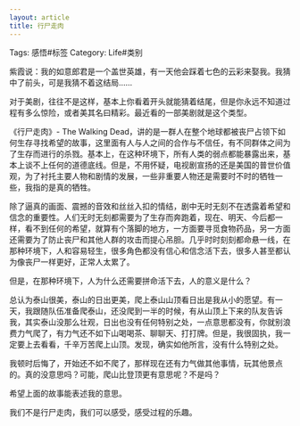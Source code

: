 ```yaml
---
layout: article
title: 行尸走肉
---
```

Tags: 感悟#标签
Category: Life#类别

紫霞说：我的如意郎君是一个盖世英雄，有一天他会踩着七色的云彩来娶我。我猜中了前头，可是我猜不着这结局……

对于美剧，往往不是这样，基本上你看着开头就能猜着结尾，但是你永远不知道过程有多么惊险，或者美其名曰精彩。最近看的一部美剧就是这个类型。
<!--more-->
《行尸走肉》- The Walking Dead，讲的是一群人在整个地球都被丧尸占领下如何生存寻找希望的故事，这里面有人与人之间的合作与不信任，有不同群体之间为了生存而进行的杀戮。基本上，在这种环境下，所有人类的弱点都能暴露出来，基本上谈不上任何的道德底线。但是，不用怀疑，电视剧宣扬的还是美国的普世价值观，为了衬托主要人物和剧情的发展，一些非重要人物还是需要时不时的牺牲一些，我指的是真的牺牲。

除了逼真的画面、震撼的音效和丝丝入扣的情结，剧中无时无刻不在透露着希望和信念的重要性。人们无时无刻都需要为了生存而奔跑着，现在、明天、今后都一样，看不到任何的希望，就算有个落脚的地方，一方面要寻觅食物药品，另一方面还需要为了防止丧尸和其他人群的攻击而提心吊胆。几乎时时刻刻都命悬一线，在那种环境下，人和容易轻生，很多角色都没有信心和信念活下去，很多人甚至都认为像丧尸一样更好，正常人太累了。

但是，在那种环境下，人为什么还需要拼命活下去，人的意义是什么？

总认为泰山很美，泰山的日出更美，爬上泰山山顶看日出是我从小的愿望。有一天，我跟随队伍准备爬泰山，还没爬到一半的时候，有从山顶上下来的队友告诉我，其实泰山没那么壮观，日出也没有任何特别之处，一点意思都没有，你就别浪费力气爬了，有力气还不如下山喝喝茶、聊聊天、打打牌。但是，我很固执，我一定要上去看看，千辛万苦爬上山顶。发现，确实如他所言，没有什么特别之处。

我顿时后悔了，开始还不如不爬了，那样现在还有力气做其他事情，玩其他景点的。真的没意思吗？可能，爬山比登顶更有意思呢？不是吗？

希望上面的故事能表述我的意思。

<!--活下去，不是为了明天还活着，而是为了还可以一直感受；
辛勤劳作，不是为了明天能吃饱饭喝足，而是人本来就应该劳作；
辛苦努力，也不是为了明天能住的楼房和开的小车，而是奋斗本来就很有乐趣；-->

我们不是行尸走肉，我们可以感受，感受过程的乐趣。
